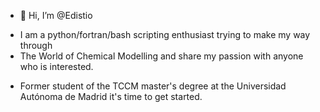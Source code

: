 + 👋 Hi, I’m @Edistio
- I am a python/fortran/bash scripting enthusiast trying to make my way through
- The World of Chemical Modelling and share my passion with anyone who is interested.
+ Former student of the TCCM master's degree at the Universidad Autónoma de Madrid it's time to get started.

<!---
Edistio/Edistio is a ✨ special ✨ repository because its `README.md` (this file) appears on your GitHub profile.
You can click the Preview link to take a look at your changes.
--->
